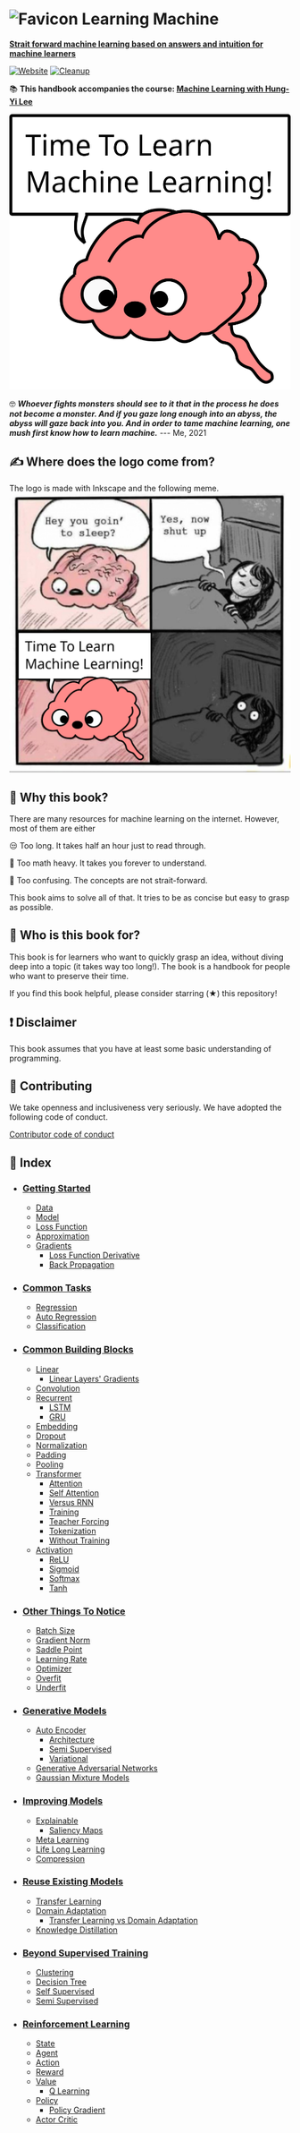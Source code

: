 # ![Favicon](./book/images/favicon.ico) Learning Machine

**[Strait forward machine learning based on answers and intuition for machine learners](https://rentruewang.github.io/learning-machine)**

[![Website](https://github.com/rentruewang/learning-machine/actions/workflows/github-pages.yaml/badge.svg)](https://github.com/rentruewang/learning-machine/actions/workflows/github-pages.yaml)
[![Cleanup](https://github.com/rentruewang/learning-machine/actions/workflows/cleanup.yaml/badge.svg)](https://github.com/rentruewang/learning-machine/actions/workflows/cleanup.yaml)

📚 **This handbook accompanies the course: [Machine Learning with Hung-Yi Lee](https://speech.ee.ntu.edu.tw/~hylee/ml/2021-spring.html)**

![Logo](./book/images/logo.png)

🤓 _**Whoever fights monsters should see to it that in the process he does not become a monster. And if you gaze long enough into an abyss, the abyss will gaze back into you. And in order to tame machine learning, one mush first know how to learn machine.**_
--- Me, 2021

## ✍️ Where does the logo come from?

The logo is made with Inkscape and the following meme.
![Comic](./book/images/comic.png)

## 🤔 Why this book?

There are many resources for machine learning on the internet. However, most of them are either

😒 Too long. It takes half an hour just to read through.

📐 Too math heavy. It takes you forever to understand.

🤪 Too confusing. The concepts are not strait-forward.

This book aims to solve all of that. It tries to be as concise but easy to grasp as possible.

## 🧍 Who is this book for?

This book is for learners who want to quickly grasp an idea, without diving deep into a topic (it takes way too long!). The book is a handbook for people who want to preserve their time.

If you find this book helpful, please consider starring (★) this repository!

## ❗ Disclaimer

This book assumes that you have at least some basic understanding of programming.

## 💁 Contributing

We take openness and inclusiveness very seriously. We have adopted the following code of conduct.

[Contributor code of conduct](CODE_OF_CONDUCT.md)

## 🔖 Index

- ### [Getting Started](./book/basics/basics.ipynb)
  - [Data](./book/basics/data/data.ipynb)
  - [Model](./book/basics/model/model.ipynb)
  - [Loss Function](./book/basics/loss/loss.ipynb)
  - [Approximation](./book/basics/approx/approx.ipynb)
  - [Gradients](./book/basics/gradients/gradients.ipynbdients)
    - [Loss Function Derivative](./book/basics/gradients/loss-fn-derivative.ipynb)
    - [Back Propagation](./book/basics/gradients/back-prop.ipynb)
- ### [Common Tasks](./book/tasks/tasks.ipynb)
  - [Regression](./book/tasks/regression/regression.ipynb)
  - [Auto Regression](./book/tasks/regression/regression.ipynb)
  - [Classification](./book/tasks/classification/classification.ipynb)
- ### [Common Building Blocks](./book/layers/layers.ipynb)
  - [Linear](./book/layers/linear/linear.ipynb)
    - [Linear Layers' Gradients](./book/layers/linear/linear-grad.ipynb)
  - [Convolution](./book/layers/cnn/cnn.ipynb)
  - [Recurrent](./book/layers/rnn/rnn.ipynb)
    - [LSTM](./book/layers/rnn/lstm/lstm.ipynb)
    - [GRU](./book/layers/rnn/gru/gru.ipynb)
  - [Embedding](./book/layers/emb/emb.ipynb)
  - [Dropout](./book/layers/dropout/dropout.ipynb)
  - [Normalization](./book/layers/norm/norm.ipynb)
  - [Padding](./book/layers/padding/padding.ipynb)
  - [Pooling](./book/layers/pooling/pooling.ipynb)
  - [Transformer](./book/layers/transformer/transformer.ipynb)
    - [Attention](./book/layers/transformer/attn/attn.ipynb)
    - [Self Attention](./book/layers/transformer/attn/self-attn.ipynb)
    - [Versus RNN](./book/layers/transformer/transformer-vs-rnn.ipynb)
    - [Training](./book/layers/transformer/training/training.ipynb)
    - [Teacher Forcing](./book/layers/transformer/training/teacher/teacher.ipynb)
    - [Tokenization](./book/layers/transformer/training/token/token.ipynb)
    - [Without Training](./book/layers/transformer/training/no-training/no-training.ipynb)
  - [Activation](./book/layers/activation/activation.ipynb)
    - [ReLU](./book/reinforce/value-based/q-learning.ipynb)
    - [Sigmoid](./book/layers/activation/sigmoid/sigmoid.ipynb)
    - [Softmax](./book/layers/activation/softmax/softmax.ipynb)
    - [Tanh](./book/layers/activation/tanh/tanh.ipynb)
- ### [Other Things To Notice](./book/notice/notice.ipynb)
  - [Batch Size](./book/notice/batch/batch.ipynb)
  - [Gradient Norm](./book/notice/gradient/norm.ipynb)
  - [Saddle Point](./book/notice/gradient/saddle.ipynb)
  - [Learning Rate](./book/notice/lr/lr.ipynb)
  - [Optimizer](./book/notice/optimizer/optimizer.ipynb)
  - [Overfit](./book/notice/data/overfit.ipynb)
  - [Underfit](./book/notice/data/underfit.ipynb)
- ### [Generative Models](./book/generative/generative.ipynb)
  - [Auto Encoder](./book/generative/ae/ae.ipynb)
    - [Architecture](./book/generative/ae/ae-arch.ipynb)
    - [Semi Supervised](./book/generative/ae/ae-semi.ipynb)
    - [Variational](./book/generative/ae/vae/vae.ipynb)
  - [Generative Adversarial Networks](./book/generative/gan/gan.ipynb)
  - [Gaussian Mixture Models](./book/generative/gmm/gmm.ipynb)
- ### [Improving Models](./book/better/better.ipynb)
  - [Explainable](./book/better/explainable/explainable.ipynb)
    - [Saliency Maps](./book/better/explainable/saliency.ipynb)
  - [Meta Learning](./book/better/meta/meta.ipynb)
  - [Life Long Learning](./book/better/lll/lll.ipynb)
  - [Compression](./book/better/compression/compression.ipynb)
- ### [Reuse Existing Models](./book/reuse/reuse.ipynb)
  - [Transfer Learning](./book/reuse/transfer/transfer.ipynb)
  - [Domain Adaptation](./book/reuse/da/da.ipynb)
    - [Transfer Learning vs Domain Adaptation](./book/reuse/da/transfer-vs-da.ipynb)
  - [Knowledge Distillation](book/reuse/distil/distil.ipynb)
- ### [Beyond Supervised Training](./book/unsupervised/unsupervised.ipynb)
  - [Clustering](./book/unsupervised/clustering/clustering.ipynb)
  - [Decision Tree](book/unsupervised/decision-tree/decision-tree.ipynb)
  - [Self Supervised](book/unsupervised/self-supervised/self-supervised.ipynb)
  - [Semi Supervised](book/unsupervised/semi-supervised/semi-supervised.ipynb)
- ### [Reinforcement Learning](./book/reinforce/reinforce.ipynb)
  - [State](./book/reinforce/essential/state.ipynb)
  - [Agent](./book/reinforce/essential/agent.ipynb)
  - [Action](./book/reinforce/essential/action.ipynb)
  - [Reward](./book/reinforce/essential/reward.ipynb)
  - [Value](./book/reinforce/value/value.ipynb)
    - [Q Learning](./book/reinforce/value/q-learning.ipynb)
  - [Policy](./book/reinforce/policy/policy.ipynb)
    - [Policy Gradient](./book/reinforce/policy/policy-gradient.ipynb)
  - [Actor Critic](./book/reinforce/ac/ac.ipynb)
